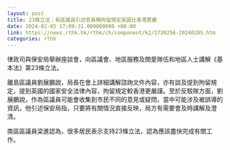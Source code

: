 ```yaml
---
layout: post
title: 23條立法｜有區議員引述官員稱拘留規定英國比香港更嚴
date: 2024-02-05 17:09:31.000000000 +08:00
link: https://news.rthk.hk/rthk/ch/component/k2/1739256-20240205.htm
categories: rthk
---
```


律政司與保安局舉辦座談會，向區議會、地區服務及關愛隊伍和地區人士講解《基本法》第23條立法。

離島區議員劉展鵬說，局長在會上詳細講解諮詢文件內容，亦有談及提到拘留規定，提到英國的國家安全法律內容，拘留規定較香港更嚴謹。至於反駁隊方面，劉展鵬說，作為區議員可能會收集到市民不同的意見或疑問，當中可能涉及被誤導的資訊，他引述保安局指，只要將有關情況直接反映，局方有需要會及時講解及澄清。

﻿﻿﻿南區區議員梁進認為，很多居民表示支持23條立法，認為應該盡快完成有關工作。
